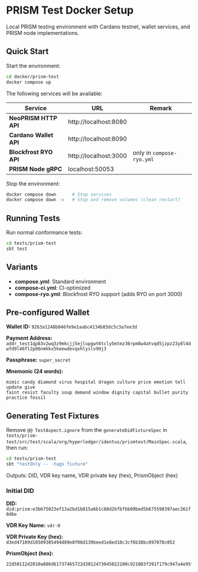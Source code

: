 # PRISM Test Docker Setup

Local PRISM testing environment with Cardano testnet, wallet services, and PRISM node implementations.

## Quick Start

Start the environment:

```sh
cd docker/prism-test
docker compose up
```

The following services will be available:

| Service                | URL                   | Remark                    |
|------------------------|-----------------------|---------------------------|
| **NeoPRISM HTTP API**  | http://localhost:8080 |                           |
| **Cardano Wallet API** | http://localhost:8090 |                           |
| **Blockfrost RYO API** | http://localhost:3000 | only in `compose-ryo.yml` |
| **PRISM Node gRPC**    | localhost:50053       |                           |

Stop the environment:

```sh
docker compose down      # Stop services
docker compose down -v   # Stop and remove volumes (clean restart)
```

## Running Tests

Run normal conformance tests:

```sh
cd tests/prism-test
sbt test
```

## Variants

- **compose.yml**: Standard environment
- **compose-ci.yml**: CI-optimized
- **compose-ryo.yml**: Blockfrost RYO support (adds RYO on port 3000)

## Pre-configured Wallet

**Wallet ID:** `9263a1248b046fe9e1aabc4134b03dc5c3a7ee3d`

**Payment Address:** `addr_test1qp83v2wq3z9mkcjj5ejlupgwt6tcly5mtmz36rpm8w4atvqd5jzpz23y8l4dwfd9l46fl2p86nmkkx5keewdevqxhlyslv99j3`

**Passphrase:** `super_secret`

**Mnemonic (24 words):**
```
mimic candy diamond virus hospital dragon culture price emotion tell update give
faint resist faculty soup demand window dignity capital bullet purity practice fossil
```

## Generating Test Fixtures

Remove `@@ TestAspect.ignore` from the `generateDidFixtureSpec` in `tests/prism-test/src/test/scala/org/hyperledger/identus/prismtest/MainSpec.scala`, then run:

```sh
cd tests/prism-test
sbt "testOnly -- -tags fixture"
```

Outputs: DID, VDR key name, VDR private key (hex), PrismObject (hex)

### Initial DID

**DID:** `did:prism:e3b675023ef13a2bd1b015a6b1c88d2bfbfbb09bed5b675598397aec361f0d6e`

**VDR Key Name:** `vdr-0`

**VDR Private Key (hex):** `d3ed47189d10509305494d89e8f08d139beed1e8ed18c3cf6b38bc897078c052`

**PrismObject (hex):**
```
22d50112d2010a086d61737465722d3012473045022100c921083f391f179c947a4e95f8ed226870c32557565f8adba52daebcf47ce5b3022019f8632237331c5183d5ee6d192b617637848e32ce5d26c12dd2a86890b8bd041a7d0a7b0a79123c0a086d61737465722d3010014a2e0a09736563703235366b31122103b20404f350d87eec98982131c176acfea520f26f8901fe08b619a56a0dd9e41712390a057664722d3010084a2e0a09736563703235366b31122102647aff70cfd5d510ec369c512da85faef95803db30bb47499a28c08a590186ac
```

